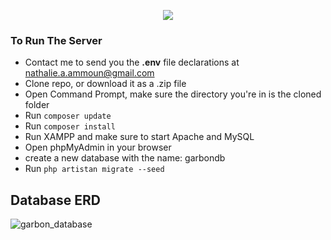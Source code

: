 <p align="center"><a href="https://garbonrecycling.com/" target="_blank"><img src="https://user-images.githubusercontent.com/78752615/142198679-e05a1f18-d56c-4861-812b-eba137a22b82.png" /></a></p>


### To Run The Server
-   Contact me to send you the **.env** file declarations at [nathalie.a.ammoun@gmail.com](mailto:nathalie.a.ammoun@gmail.com)
-   Clone repo, or download it as a .zip file
-   Open Command Prompt, make sure the directory you're in is the cloned folder
-   Run `composer update`
-   Run `composer install`
-   Run XAMPP and make sure to start Apache and MySQL
-   Open phpMyAdmin in your browser
-   create a new database with the name: garbondb
-   Run `php artistan migrate --seed`


## Database ERD

![garbon_database](https://user-images.githubusercontent.com/78752615/142200436-4d2f61f6-9e6f-4e81-ab26-77d40e7165ea.png)

